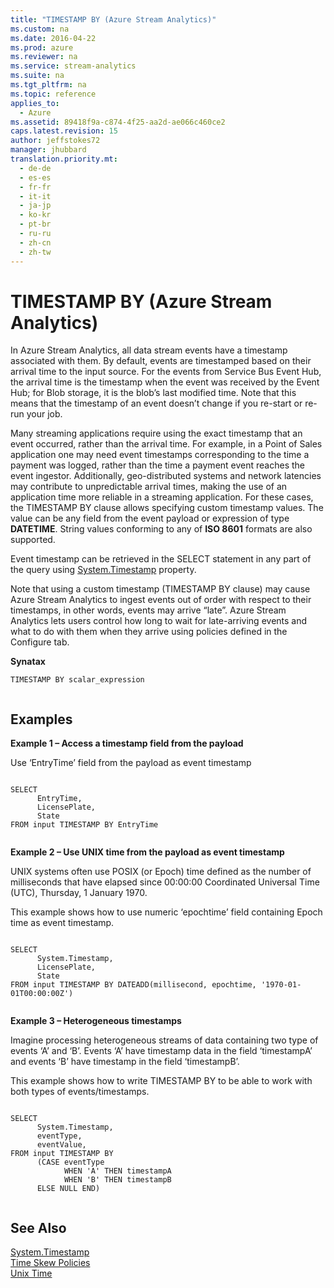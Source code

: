 ```yaml
---
title: "TIMESTAMP BY (Azure Stream Analytics)"
ms.custom: na
ms.date: 2016-04-22
ms.prod: azure
ms.reviewer: na
ms.service: stream-analytics
ms.suite: na
ms.tgt_pltfrm: na
ms.topic: reference
applies_to: 
  - Azure
ms.assetid: 89418f9a-c874-4f25-aa2d-ae066c460ce2
caps.latest.revision: 15
author: jeffstokes72
manager: jhubbard
translation.priority.mt: 
  - de-de
  - es-es
  - fr-fr
  - it-it
  - ja-jp
  - ko-kr
  - pt-br
  - ru-ru
  - zh-cn
  - zh-tw
---
```

# TIMESTAMP BY (Azure Stream Analytics)
  In Azure Stream Analytics, all data stream events have a timestamp associated with them. By default, events are timestamped based on their  arrival time to the input source. For the events from Service Bus Event Hub, the arrival time is the timestamp when the event was received by the Event Hub; for Blob storage, it is the blob’s last modified time.  Note that this means that the timestamp of an event doesn’t change if you re-start or re-run your job.  
  
 Many streaming applications require using the exact timestamp that an event occurred, rather than the arrival time.  For example, in a Point of Sales application one may need event timestamps corresponding to the time a payment was logged, rather than the time a payment event reaches the event ingestor.   Additionally, geo-distributed systems and network latencies may contribute to unpredictable arrival times, making the use of an application time more reliable in a streaming application.  For these cases, the TIMESTAMP BY clause allows specifying custom timestamp values. The value can be any field from the event payload or expression of type **DATETIME**. String values conforming to any of **ISO 8601** formats are also supported.  
  
 Event timestamp can be retrieved in the SELECT statement in any part of the query using [System.Timestamp](../streamAnalyticsQueryLanguage/System.Timestamp---Stream-Analytics-.md) property.  
  
 Note that using a custom timestamp (TIMESTAMP BY clause) may cause Azure Stream Analytics to ingest events out of order with respect to their timestamps, in other words, events may arrive “late”.  Azure Stream Analytics lets users control how long to wait for late-arriving events and what to do with them when they arrive using policies defined in the Configure tab.  
  
 **Synatax**  
  
```  
TIMESTAMP BY scalar_expression  
  
```  
  
## Examples  
 **Example 1 – Access a timestamp field from the payload**  
  
 Use ‘EntryTime’ field from the payload as event timestamp  
  
```  
  
SELECT  
      EntryTime,  
      LicensePlate,  
      State   
FROM input TIMESTAMP BY EntryTime  
  
```  
  
 **Example 2 – Use UNIX time from the payload as event timestamp**  
  
 UNIX systems often use POSIX (or Epoch) time defined as the number of milliseconds that have elapsed since 00:00:00 Coordinated Universal Time (UTC), Thursday, 1 January 1970.  
  
 This example shows how to use numeric ‘epochtime’ field containing Epoch time as event timestamp.  
  
```  
  
SELECT  
      System.Timestamp,  
      LicensePlate,  
      State  
FROM input TIMESTAMP BY DATEADD(millisecond, epochtime, '1970-01-01T00:00:00Z')  
  
```  
  
 **Example 3 – Heterogeneous timestamps**  
  
 Imagine processing heterogeneous streams of data containing two type of events ‘A’ and ‘B’. Events ‘A’ have timestamp data in the field ‘timestampA’ and events ‘B’ have timestamp in the field ‘timestampB’.  
  
 This example shows how to write TIMESTAMP BY to be able to work with both types of events/timestamps.  
  
```  
  
SELECT  
      System.Timestamp,  
      eventType,  
      eventValue,  
FROM input TIMESTAMP BY  
      (CASE eventType   
            WHEN 'A' THEN timestampA  
            WHEN 'B' THEN timestampB  
      ELSE NULL END)  
  
```  
  
## See Also  
 [System.Timestamp](../streamAnalyticsQueryLanguage/System.Timestamp---Stream-Analytics-.md)   
 [Time Skew Policies](../streamAnalyticsQueryLanguage/Time-Skew-Policies--Azure-Stream-Analytics-.md)   
 [Unix Time](https://en.wikipedia.org/wiki/Unix_time)  
  
  